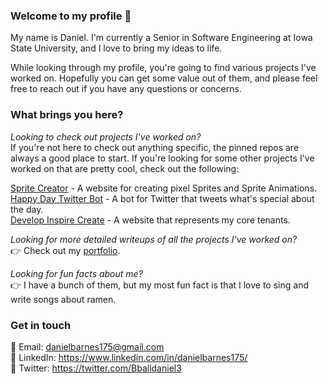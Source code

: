 ### Welcome to my profile 👋

My name is Daniel. I'm currently a Senior in Software Engineering at Iowa State University, and I love to bring my ideas to life. 

While looking through my profile, you're going to find various projects I've worked on. Hopefully you can get some value out of them, and please feel free to reach out if you have any questions or concerns.

### What brings you here?

*Looking to check out projects I've worked on?*  
If you're not here to check out anything specific, the pinned repos are always a good place to start. If you're looking for some other projects I've worked on that are pretty cool, check out the following:

[Sprite Creator](https://tomthetornado.github.io/SpriteMaker/src/html/DrawingPage.html) - A website for creating pixel Sprites and Sprite Animations.  
[Happy Day Twitter Bot](https://github.com/danielbarnes175/happydaytwitterbot) - A bot for Twitter that tweets what's special about the day.  
[Develop Inspire Create](https://developinspirecreate.com) - A website that represents my core tenants.

*Looking for more detailed writeups of all the projects I've worked on?*  
:point_right: Check out my [portfolio](https://danielbarnes175.github.io/portfolio/).

*Looking for fun facts about me?*  
:point_right: I have a bunch of them, but my most fun fact is that I love to sing and write songs about ramen.

### Get in touch

:turtle: Email: danielbarnes175@gmail.com  
:penguin: LinkedIn: https://www.linkedin.com/in/danielbarnes175/  
:rabbit2: Twitter: https://twitter.com/Bballdaniel3  

<!--
**danielbarnes175/danielbarnes175** is a ✨ _special_ ✨ repository because its `README.md` (this file) appears on your GitHub profile.

Here are some ideas to get you started:

- 🔭 I’m currently working on ...
- 🌱 I’m currently learning ...
- 👯 I’m looking to collaborate on ...
- 🤔 I’m looking for help with ...
- 💬 Ask me about ...
- 📫 How to reach me: ...
- 😄 Pronouns: ...
- ⚡ Fun fact: ...
-->
